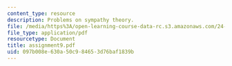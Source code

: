 ```yaml
---
content_type: resource
description: Problems on sympathy theory.
file: /media/https%3A/open-learning-course-data-rc.s3.amazonaws.com/24-962-advanced-phonology-spring-2005/097b008e630a50c984653d76baf1839b_assignment9.pdf
file_type: application/pdf
resourcetype: Document
title: assignment9.pdf
uid: 097b008e-630a-50c9-8465-3d76baf1839b
---
```


